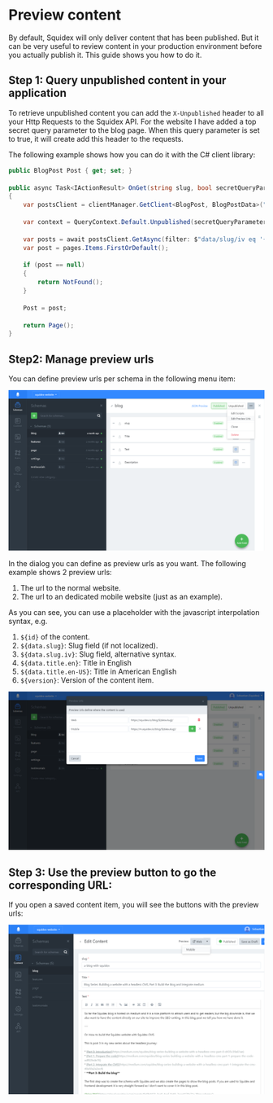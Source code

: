 # Preview content

By default, Squidex will only deliver content that has been published. But it can be very useful to review content in your production environment before you actually publish it. This guide shows you how to do it.

## Step 1: Query unpublished content in your application

To retrieve unpublished content you can add the `X-Unpublished` header to all your Http Requests to the Squidex API. For the website I have added a top secret query parameter to the blog page. When this query parameter is set to true, it will create add this header to the requests.

The following example shows how you can do it with the C# client library:

```csharp
public BlogPost Post { get; set; }

public async Task<IActionResult> OnGet(string slug, bool secretQueryParameter = false)
{
    var postsClient = clientManager.GetClient<BlogPost, BlogPostData>("blog");
    
    var context = QueryContext.Default.Unpublished(secretQueryParameter);

    var posts = await postsClient.GetAsync(filter: $"data/slug/iv eq '{slug}'", context);
    var post = pages.Items.FirstOrDefault();

    if (post == null)
    {
        return NotFound();
    }
    
    Post = post;

    return Page();
}

```


## Step2: Manage preview urls

You can define preview urls per schema in the following menu item:

![Menu Item](../images/articles/preview/menu.png)

In the dialog you can define as preview urls as you want. The following example shows 2 preview urls:

1. The url to the normal website.
2. The url to an dedicated mobile website (just as an example).

As you can see, you can use a placeholder with the javascript interpolation syntax, e.g.

1. `${id}` of the content.
2. `${data.slug}`: Slug field (if not localized).
3. `${data.slug.iv}`: Slug field, alternative syntax.
4. `${data.title.en}`: Title in English
5. `${data.title.en-US}`: Title in American English
6. `${version}`: Version of the content item.

![Preview Urls](../images/articles/preview/dialog.png)


## Step 3: Use the preview button to go the corresponding URL:

If you open a saved content item, you will see the buttons with the preview urls:

![Preview Buttons](../images/articles/preview/button.png)
